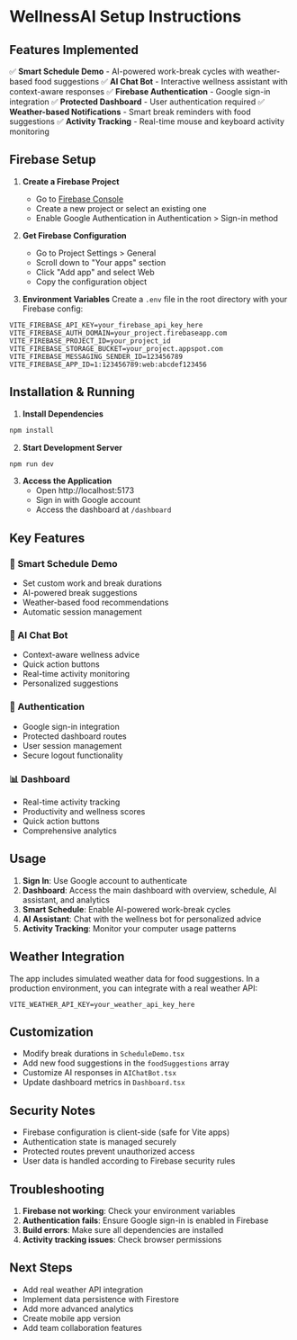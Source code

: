 # WellnessAI Setup Instructions

## Features Implemented

✅ **Smart Schedule Demo** - AI-powered work-break cycles with weather-based food suggestions
✅ **AI Chat Bot** - Interactive wellness assistant with context-aware responses
✅ **Firebase Authentication** - Google sign-in integration
✅ **Protected Dashboard** - User authentication required
✅ **Weather-based Notifications** - Smart break reminders with food suggestions
✅ **Activity Tracking** - Real-time mouse and keyboard activity monitoring

## Firebase Setup

1. **Create a Firebase Project**
   - Go to [Firebase Console](https://console.firebase.google.com/)
   - Create a new project or select an existing one
   - Enable Google Authentication in Authentication > Sign-in method

2. **Get Firebase Configuration**
   - Go to Project Settings > General
   - Scroll down to "Your apps" section
   - Click "Add app" and select Web
   - Copy the configuration object

3. **Environment Variables**
   Create a `.env` file in the root directory with your Firebase config:

```env
VITE_FIREBASE_API_KEY=your_firebase_api_key_here
VITE_FIREBASE_AUTH_DOMAIN=your_project.firebaseapp.com
VITE_FIREBASE_PROJECT_ID=your_project_id
VITE_FIREBASE_STORAGE_BUCKET=your_project.appspot.com
VITE_FIREBASE_MESSAGING_SENDER_ID=123456789
VITE_FIREBASE_APP_ID=1:123456789:web:abcdef123456
```

## Installation & Running

1. **Install Dependencies**
```bash
npm install
```

2. **Start Development Server**
```bash
npm run dev
```

3. **Access the Application**
   - Open http://localhost:5173
   - Sign in with Google account
   - Access the dashboard at `/dashboard`

## Key Features

### 🧠 Smart Schedule Demo
- Set custom work and break durations
- AI-powered break suggestions
- Weather-based food recommendations
- Automatic session management

### 🤖 AI Chat Bot
- Context-aware wellness advice
- Quick action buttons
- Real-time activity monitoring
- Personalized suggestions

### 🔐 Authentication
- Google sign-in integration
- Protected dashboard routes
- User session management
- Secure logout functionality

### 📊 Dashboard
- Real-time activity tracking
- Productivity and wellness scores
- Quick action buttons
- Comprehensive analytics

## Usage

1. **Sign In**: Use Google account to authenticate
2. **Dashboard**: Access the main dashboard with overview, schedule, AI assistant, and analytics
3. **Smart Schedule**: Enable AI-powered work-break cycles
4. **AI Assistant**: Chat with the wellness bot for personalized advice
5. **Activity Tracking**: Monitor your computer usage patterns

## Weather Integration

The app includes simulated weather data for food suggestions. In a production environment, you can integrate with a real weather API:

```env
VITE_WEATHER_API_KEY=your_weather_api_key_here
```

## Customization

- Modify break durations in `ScheduleDemo.tsx`
- Add new food suggestions in the `foodSuggestions` array
- Customize AI responses in `AIChatBot.tsx`
- Update dashboard metrics in `Dashboard.tsx`

## Security Notes

- Firebase configuration is client-side (safe for Vite apps)
- Authentication state is managed securely
- Protected routes prevent unauthorized access
- User data is handled according to Firebase security rules

## Troubleshooting

1. **Firebase not working**: Check your environment variables
2. **Authentication fails**: Ensure Google sign-in is enabled in Firebase
3. **Build errors**: Make sure all dependencies are installed
4. **Activity tracking issues**: Check browser permissions

## Next Steps

- Add real weather API integration
- Implement data persistence with Firestore
- Add more advanced analytics
- Create mobile app version
- Add team collaboration features

